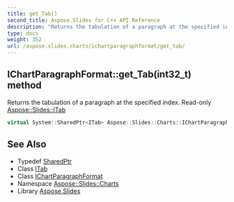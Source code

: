 ```yaml
---
title: get_Tab()
second_title: Aspose.Slides for C++ API Reference
description: "Returns the tabulation of a paragraph at the specified index. Read-only Aspose::Slides::ITab"
type: docs
weight: 352
url: /aspose.slides.charts/ichartparagraphformat/get_tab/
---
```

## IChartParagraphFormat::get_Tab(int32_t) method


Returns the tabulation of a paragraph at the specified index. Read-only [Aspose::Slides::ITab](../../../aspose.slides/itab/)

```cpp
virtual System::SharedPtr<ITab> Aspose::Slides::Charts::IChartParagraphFormat::get_Tab(int32_t index)=0
```

## See Also

* Typedef [SharedPtr](../../../system/sharedptr/)
* Class [ITab](../../../aspose.slides/itab/)
* Class [IChartParagraphFormat](../)
* Namespace [Aspose::Slides::Charts](../../)
* Library [Aspose.Slides](../../../)